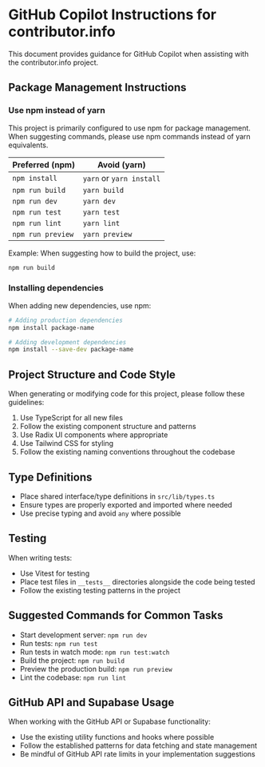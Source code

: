 # GitHub Copilot Instructions for contributor.info

This document provides guidance for GitHub Copilot when assisting with the contributor.info project.

## Package Management Instructions

### Use npm instead of yarn

This project is primarily configured to use npm for package management. When suggesting commands, please use npm commands instead of yarn equivalents.

| Preferred (npm) | Avoid (yarn) |
|-----------------|--------------|
| `npm install` | `yarn` or `yarn install` |
| `npm run build` | `yarn build` |
| `npm run dev` | `yarn dev` |
| `npm run test` | `yarn test` |
| `npm run lint` | `yarn lint` |
| `npm run preview` | `yarn preview` |

Example: When suggesting how to build the project, use:
```bash
npm run build
```

### Installing dependencies

When adding new dependencies, use npm:

```bash
# Adding production dependencies
npm install package-name

# Adding development dependencies 
npm install --save-dev package-name
```

## Project Structure and Code Style

When generating or modifying code for this project, please follow these guidelines:

1. Use TypeScript for all new files
2. Follow the existing component structure and patterns
3. Use Radix UI components where appropriate
4. Use Tailwind CSS for styling
5. Follow the existing naming conventions throughout the codebase

## Type Definitions

- Place shared interface/type definitions in `src/lib/types.ts`
- Ensure types are properly exported and imported where needed
- Use precise typing and avoid `any` where possible

## Testing

When writing tests:

- Use Vitest for testing
- Place test files in `__tests__` directories alongside the code being tested
- Follow the existing testing patterns in the project

## Suggested Commands for Common Tasks

- Start development server: `npm run dev`
- Run tests: `npm run test`
- Run tests in watch mode: `npm run test:watch`
- Build the project: `npm run build`
- Preview the production build: `npm run preview`
- Lint the codebase: `npm run lint`

## GitHub API and Supabase Usage

When working with the GitHub API or Supabase functionality:

- Use the existing utility functions and hooks where possible
- Follow the established patterns for data fetching and state management
- Be mindful of GitHub API rate limits in your implementation suggestions